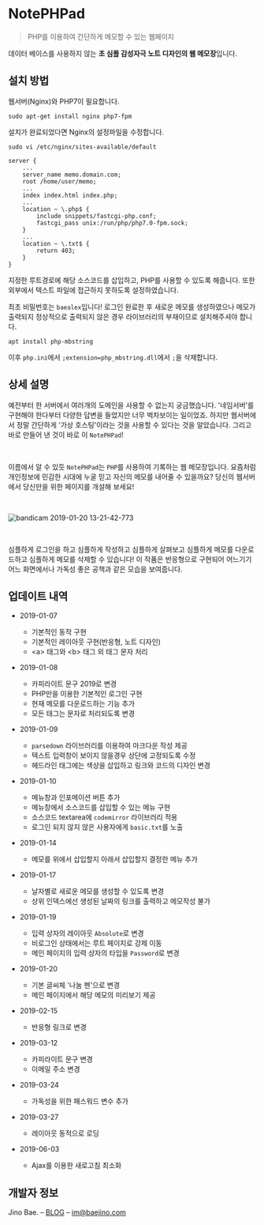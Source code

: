 # NotePHPad

> PHP를 이용하여 간단하게 메모할 수 있는 웹페이지	

데이터 베이스를 사용하지 않는 **초 심플 감성자극 노트 디자인의 웹 메모장**입니다.

## 설치 방법	

웹서버(Nginx)와 PHP7이 필요합니다.

```
sudo apt-get install nginx php7-fpm
```

설치가 완료되었다면 Nginx의 설정파일을 수정합니다.

```
sudo vi /etc/nginx/sites-available/default
```

```
server {
    ...
    server_name memo.domain.com;
    root /home/user/memo;
    ...
    index index.html index.php;
    ...
    location ~ \.php$ {
        include snippets/fastcgi-php.conf;
        fastcgi_pass unix:/run/php/php7.0-fpm.sock;
    }
    ...
    location ~ \.txt$ {	
        return 403;	
    }
}
```

지정한 루트경로에 해당 소스코드를 삽입하고, PHP를 사용할 수 있도록 해줍니다. 또한 외부에서 텍스트 파일에 접근하지 못하도록 설정하였습니다.

최초 비밀번호는 `baealex`입니다! 로그인 완료한 후 새로운 메모를 생성하였으나 메모가 출력되지 정상적으로 출력되지 않은 경우 라이브러리의 부재이므로 설치해주셔야 합니다.

```
apt install php-mbstring
```

이후 `php.ini`에서 `;extension=php_mbstring.dll`에서 `;`을 삭제합니다.

## 상세 설명	

예전부터 한 서버에서 여러개의 도메인을 사용할 수 없는지 궁금했습니다. '네임서버'를 구현해야 한다부터 다양한 답변을 들었지만 너무 벅차보이는 일이었죠. 하지만 웹서버에서 정말 간단하게 '가상 호스팅'이라는 것을 사용할 수 있다는 것을 알았습니다. 그리고 바로 만들어 낸 것이 바로 이 `NotePHPad`!

<br>

이름에서 알 수 있듯 `NotePHPad`는 `PHP`를 사용하여 기록하는 웹 메모장입니다. 요즘처럼 개인정보에 민감한 시대에 누굴 믿고 자신의 메모를 내어줄 수 있을까요? 당신의 웹서버에서 당신만을 위한 페이지를 개설해 보세요!

<br/>

![bandicam 2019-01-20 13-21-42-773](https://user-images.githubusercontent.com/35596687/51435234-6a074e00-1cb6-11e9-8b18-47e1f5901e70.png)

<br/>

심플하게 로그인을 하고 심플하게 작성하고 심플하게 살펴보고 심플하게 메모를 다운로드하고 심플하게 메모를 삭제할 수 있습니다! 이 작품은 반응형으로 구현되어 어느기기 어느 화면에서나 가독성 좋은 공책과 같은 모습을 보여줍니다.

## 업데이트 내역	

- 2019-01-07	
  - 기본적인 동작 구현	
  - 기본적인 레이아웃 구현(반응형, 노트 디자인)	
  - &lt;a&gt; 태그와 &lt;b&gt; 태그 외 태그 문자 처리	

- 2019-01-08	
  - 카피라이트 문구 2019로 변경	
  - PHP만을 이용한 기본적인 로그인 구현	
  - 현재 메모를 다운로드하는 기능 추가	
  - 모든 태그는 문자로 처리되도록 변경

- 2019-01-09
  - `parsedown` 라이브러리를 이용하여 마크다운 작성 제공
  - 텍스트 입력창이 보이지 않을경우 상단에 고정되도록 수정
  - 헤드라인 태그에는 색상을 삽입하고 링크와 코드의 디자인 변경

- 2019-01-10
  - 메뉴창과 인포메이션 버튼 추가
  - 메뉴창에서 소스코드를 삽입할 수 있는 메뉴 구현
  - 소스코드 textarea에 `codemirror` 라이브러리 적용
  - 로그인 되지 않지 않은 사용자에게 `basic.txt`를 노출

- 2019-01-14
  - 메모를 위에서 삽입할지 아래서 삽입할지 결정한 메뉴 추가

- 2019-01-17
  - 날자별로 새로운 메모를 생성할 수 있도록 변경
  - 상위 인덱스에선 생성된 날짜의 링크를 출력하고 메모작성 불가

- 2019-01-19
  - 입력 상자의 레이아웃 `Absolute`로 변경
  - 비로그인 상태에서는 루트 페이지로 강제 이동
  - 메인 페이지의 입력 상자의 타입을 `Password`로 변경

- 2019-01-20
  - 기본 글씨체 '나눔 펜'으로 변경
  - 메인 페이지에서 해당 메모의 미리보기 제공

- 2019-02-15
  - 반응형 링크로 변경

- 2019-03-12
  - 카피라이트 문구 변경
  - 이메일 주소 변경

- 2019-03-24
  - 가독성을 위한 패스워드 변수 추가

- 2019-03-27
  - 레이아웃 동적으로 로딩

- 2019-06-03
  - Ajax를 이용한 새로고침 최소화

## 개발자 정보	

Jino Bae. – [BLOG](https://baejino.com) – im@baejino.com
